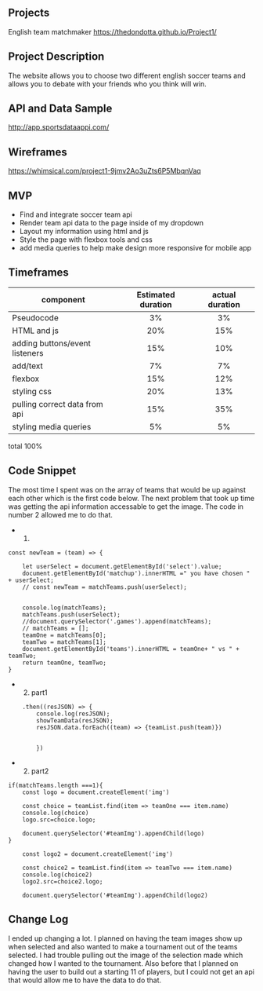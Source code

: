 ## Projects
English team matchmaker
https://thedondotta.github.io/Project1/

## Project Description
The website allows you to choose two different english soccer teams and allows you to debate with your friends who you think will win. 

## API and Data Sample
http://app.sportsdataappi.com/

## Wireframes
https://whimsical.com/project1-9jmv2Ao3uZts6P5MbqnVaq
            
## MVP
- Find and integrate soccer team api 
- Render team api data to the page inside of my dropdown
- Layout my information using html and js
- Style the page with flexbox tools and css
- add media queries to help make design more responsive for mobile app

## Timeframes
| component | Estimated duration | actual duration |
|---------- |:----------: |:----------: |
| Pseudocode | 3% |  3% |
|HTML and js| 20% | 15% |
|adding buttons/event listeners | 15% | 10% |
|add/text | 7% | 7% |
|flexbox | 15% | 12% |
|styling css | 20% | 13% |
|pulling correct data from api | 15% | 35% |
|styling media queries | 5% | 5% |
total 100%

## Code Snippet
The most time I spent was on the array of teams that would be up against each other which is the first code below. The next problem that took up time was getting the api information accessable to get the image. The code in number 2 allowed me to do that. 
- 1.
```
const newTeam = (team) => {

    let userSelect = document.getElementById('select').value;
    document.getElementById('matchup').innerHTML =" you have chosen " + userSelect;  
    // const newTeam = matchTeams.push(userSelect);
    
    
    console.log(matchTeams);
    matchTeams.push(userSelect);
    //document.querySelector('.games').append(matchTeams);
    // matchTeams = [];
    teamOne = matchTeams[0];
    teamTwo = matchTeams[1];
    document.getElementById('teams').innerHTML = teamOne+ " vs " + teamTwo;
    return teamOne, teamTwo;
}
```

- 2. part1
```
    .then((resJSON) => {
        console.log(resJSON);
        showTeamData(resJSON);
        resJSON.data.forEach((team) => {teamList.push(team)})
        

        })
```

- 2. part2
```
if(matchTeams.length ===1){
    const logo = document.createElement('img')

    const choice = teamList.find(item => teamOne === item.name) 
    console.log(choice)
    logo.src=choice.logo;
    
    document.querySelector('#teamImg').appendChild(logo)
}
    
    const logo2 = document.createElement('img')
    
    const choice2 = teamList.find(item => teamTwo === item.name) 
    console.log(choice2)
    logo2.src=choice2.logo;

    document.querySelector('#teamImg').appendChild(logo2)
```




## Change Log
I ended up changing a lot. I planned on having the team images show up when selected and also wanted to make a tournament out of the teams selected. I had trouble pulling out the image of the selection made which changed how I wanted to the tournament. Also before that I planned on having the user to build out a starting 11 of players, but I could not get an api that would allow me to have the data to do that. 
